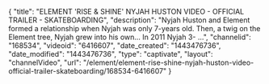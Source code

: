 {
    "title": "ELEMENT 'RISE & SHINE' NYJAH HUSTON VIDEO - OFFICIAL TRAILER - SKATEBOARDING",
    "description": "Nyjah Huston and Element formed a relationship when Nyjah was only 7-years old. Then, a twig on the Element tree, Nyjah grew into his own... In 2011 Nyjah 3- ...",
    "channelid": "168534",
    "videoid": "6416607",
    "date_created": "1443476736",
    "date_modified": "1443476736",
    "type": "captivate",
    "layout": "channelVideo",
    "url": "\/element\/element-rise-shine-nyjah-huston-video-official-trailer-skateboarding\/168534-6416607"
}